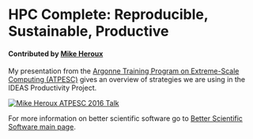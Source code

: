 # HPC Complete: Reproducible, Sustainable, Productive

#### Contributed by [Mike Heroux](http://www.sandia.gov/~maherou/ "Mike Heroux Homepage")

My presentation from the [Argonne Training Program on Extreme-Scale Computing (ATPESC)](https://extremecomputingtraining.anl.gov/archive/atpesc-2016/ "ATPESC 2016 Homepage") gives an overview of strategies we are using in the IDEAS Productivity Project.

[![Mike Heroux ATPESC 2016 Talk](http://i3.ytimg.com/vi/B_wOVepa_WU/hqdefault.jpg)](http://www.youtube.com/watch?v=B_wOVepa_WU&list=PLGj2a3KTwhRb6LNVucPkwdpzg9OHd8jli&index=35)


For more information on better scientific software go to [Better Scientific Software main page](http://betterscientificsoftware.info).

<!--- 
Categories: planning
Topics: strategies for more effective teams
Tags: advice, strategy, team, reproducibility, productivity, sustainability
Level: 2
Prerequisites: WhatIsPlanning.md (does not exist yet)
Aggregate: none
--->
